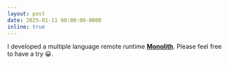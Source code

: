 ```yaml
---
layout: post
date: 2025-01-11 00:00:00-0000
inline: true
---
```


I developed a multiple language remote runtime **[Monolith](http://34.87.125.103:8501/)**. Please feel free to have a try 😀.
